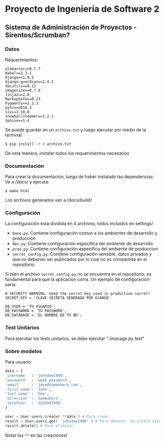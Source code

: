 # Proyecto de Ingeniería de Software 2
## Sistema de Administración de Proyectos - Sirentos/Scrumban?

### Datos
Requerimientos:

```
alabaster==0.7.7
Babel==2.3.1
Django==1.9.5
django-guardian==1.4.2
docutils==0.12
imagesize==0.7.0
Jinja2==2.8
MarkupSafe==0.23
Pygments==2.1.3
pytz==2016.3
six==1.10.0
snowballstemmer==1.2.1
Sphinx==1.4
```

Se puede guardar en un `archivo.txt` y luego ejecutar por medio de la terminal:

```
$ pip install -r < archivo.txt
```

De esta manera, instalar todos los requerimientos necesarios

### Documentación

Para crear la documentación, luego de haber instalado las dependencias. Ve a /docs/ y ejecuta:

```
$ make html
```
Los archivos generados van a /docs/build/

### Configuración

La configuración esta dividida en 4 archivos, todos incluidos en settings/

- `base.py`: Contiene configuración comun a los ambientes de desarrollo y produccion
- `dev.py`: Contiene configuración especifica del ambiente de desarrollo
- `prod.py`: Contiene configuración especifica del ambiente de produccion
- `secret_config.py`: Contiene configuración sensible, datos privados y que no deberian ser publicados por lo cual no es compartida en el repositorio.

Si bien el archivo `secret_config.py` no se encuentra en el repositorio, es fundamental para que la aplicacion corra. Un ejemplo de configuracion seria:

```
# SECURITY WARNING: keep the secret key used in production secret!
SECRET_KEY = 'CLAVE SECRETA GENERADA POR DJANGO'

DB_USER = 'TU USUARIO';
DB_PASSWORD = 'TU PASSWORD';
DB_DATABASE = 'EL NOMBRE DE TU BD';

```
### Test Unitarios
Para ejecutar los tests unitarios, se debe ejecutar "./manage.py test"

### Sobre modelos
Para usuario:

```python
data = {
'username'  : 'johndoe1990',
'password'  : 'weak_password',
'email'     : 'jdoe@somewhere.com',
'first_name': 'John',
'last_name' : 'Doe',
'direccion' : 'Somewhere',
'telefono'  : '1234567890'
}

user = User.users.create( **data ) # Para crear.
result = User.users.get( 'johndoe1990' ) # Para obtener. Se estará extendiendo esto...
result.delete() # Para eliminar.

```

Notar los ```**``` en las creaciones!